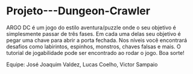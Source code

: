 # Projeto---Dungeon-Crawler
ARGO DC é um jogo do estilo aventura/puzzle onde o seu objetivo é simplesmente passar de três fases. 
Em cada uma delas seu objetivo é pegar uma chave para abrir a porta fechada.
Nos níveis você encontrará desafios como labirintos, espinhos, monstros, chaves falsas e mais.
O tutorial de jogabilidade pode ser encontrado ao rodar o jogo. Boa sorte!

Equipe: José Joaquim Valdez, Lucas Coelho, Victor Sampaio
